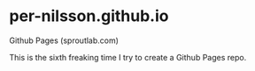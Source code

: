 per-nilsson.github.io
=====================

Github Pages (sproutlab.com)

This is the sixth freaking time I try to create a Github Pages repo.
